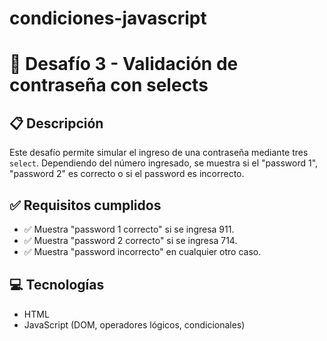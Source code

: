 # condiciones-javascript
# 🔐 Desafío 3 - Validación de contraseña con selects

## 📋 Descripción

Este desafío permite simular el ingreso de una contraseña mediante tres `select`. Dependiendo del número ingresado, se muestra si el "password 1", "password 2" es correcto o si el password es incorrecto.

## ✅ Requisitos cumplidos

- ✅ Muestra "password 1 correcto" si se ingresa 911.
- ✅ Muestra "password 2 correcto" si se ingresa 714.
- ✅ Muestra "password incorrecto" en cualquier otro caso.

## 💻 Tecnologías

- HTML
- JavaScript (DOM, operadores lógicos, condicionales)



